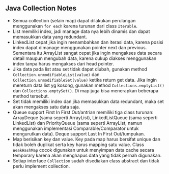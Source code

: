 ## Java Collection Notes

* Semua collection (selain map) dapat dilakukan perulangan menggunakan `for each` karena turunan dari class `Iterable`.
* List memiliki index, jadi manage data nya lebih dinamis dan dapat memasukkan data yang redundant.
* LinkedList cepat jika ingin menambahkan dan iterasi data, karena posisi index dapat dimanage menggunakan pointer next dan previous. Sementara itu ArrayList sangat cepat jika ingin mengakses data secara detail maupun mengubah data, karena cukup diakses menggunakan index tanpa harus mengakses dari head pointer.
* Jika data pada list atau set tidak dapat diubah, gunakan method `Collection.unmodifiableList(value)` dan `Collection.unmodifiableSet(value)` ketika return get data. Jika ingin mereturn data list yg kosong, gunakan method `Collections.emptyList()` dan `Collections.emptySet()`. Di map juga bisa menerapkan beberapa method tersebut.
* Set tidak memiliki index dan jika memasukkan data redundant, maka set akan mengakses satu data saja.
* Queue support First In First Out/antrian memiliki tiga class turunan: ArrayDeque (sama seperti ArrayList), LinkedListQueue (sama seperti LinkedList) dan PriorityQueue (sama seperti ArrayList, namun menggunakan implementasi Comparable/Comparator untuk mengurutkan data). Deque support Last In First Out/tumpukan.
* Map berisikan key dan value. Key pada map harus bersifat unique dan tidak boleh duplikat serta key harus mapping satu value. Class `WeakHashMap` cocok digunakan untuk menyimpan data cache secara temporary karena akan menghapus data yang tidak pernah digunakan.
* Setiap interface `Collection` sudah disediakan class abstract dan tidak perlu implement collection.